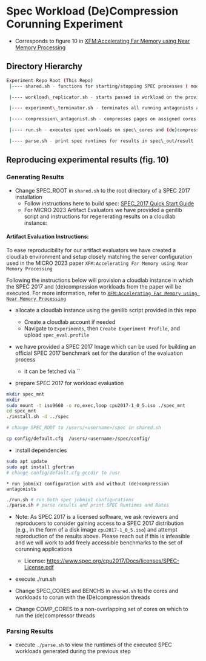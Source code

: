 # Spec Workload (De)Compression Corunning Experiment

* Corresponds to figure 10 in [XFM:Accelerating Far Memory using Near Memory Processing](https://www.micro56.org/)<br>

## Directory Hierarchy
```sh
Experiment Repo Root (This Repo)
 |---- shared.sh - functions for starting/stopping SPEC processes ( modify spec workloads/core assignment here )

 |---- workload\_replicator.sh - starts passed in workload on the provided core after waiting for the provided PID to terminate

 |---- experiment\_terminator.sh - terminates all running antagonists and background spec jobs after all reportable spec runs have completed

 |---- compression\_antagonist.sh - compresses pages on assigned cores

 |---- run.sh - executes spec workloads on spec\_cores and (de)compression workloads on comp\_cores assigned in shared.sh 

 |---- parse.sh - print spec runtimes for results in spec\_out/result
```

## Reproducing experimental results (fig. 10)

### Generating Results
* Change SPEC\_ROOT in `shared.sh` to the root directory of a SPEC 2017 installation
	* Follow instructions here to build spec: [SPEC\_2017 Quick Start Guide](https://www.spec.org/cpu2017/Docs/quick-start.html)
	* For MICRO 2023 Artifact Evaluators we have provided a genilib script and instructions for regenerating results on a cloudlab instance:


#### Artifact Evaluation Instructions:
To ease reproducibility for our artifact evaluators we have created a cloudlab environment and setup closely matching the server configuration used in the MICRO 2023 paper `XFM:Accelerating Far Memory using Near Memory Processing`

Following the instructions below will provision a cloudlab instance in which the SPEC 2017 and (de)compression workloads
from the paper will be executed. For more information, refer to [`XFM:Accelerating Far Memory using Near Memory Processing`](https://www.micro56.org/)

* allocate a cloudlab instance using the genilib script provided in this repo
	* Create a cloudlab account if needed
	* Navigate to `Experiments`, then `Create Experiment Profile`, and upload `spec_eval.profile`

* we have provided a SPEC 2017 Image which can be used for building an official SPEC 2017 benchmark set for the duration of the evaluation process
	* it can be fetched via ``
* prepare SPEC 2017 for workload evaluation

```sh
mkdir spec_mnt
mkdir 
sudo mount -t iso9660 -o ro,exec,loop cpu2017-1_0_5.iso ./spec_mnt
cd spec_mnt
./install.sh -d ../spec 

# change SPEC_ROOT to /users/<username>/spec in shared.sh

cp config/default.cfg  /users/<username>/spec/config/
```

* install dependencies
```sh
sudo apt update
sudo apt install gfortran
# change config/default.cfg gccdir to /usr
```
	* run jobmix1 configuration with and without (de)compression antagonists

```sh
./run.sh # run both spec jobmix1 configurations
./parse.sh # parse results and print SPEC Runtimes and Rates
```

* Note: As SPEC 2017 is a licensed software, we ask reviewers and reproducers to consider gaining access to a SPEC 2017 distribution (e.g., in the form of a disk image `cpu2017-1_0_5.iso`) and attempt reproduction of the results above. Please reach out if this is infeasible and we will work to add freely accessible benchmarks to the set of corunning applications
	* License: https://www.spec.org/cpu2017/Docs/licenses/SPEC-License.pdf

* execute ./run.sh
* Change SPEC\_CORES and BENCHS in `shared.sh` to the cores and workloads to corun with the (De)compression threads
* Change COMP\_CORES to a non-overlapping set of cores on which to run the (de)compressor threads
### Parsing Results
* execute `./parse.sh` to view the runtimes of the executed SPEC workloads generated during the previous step
